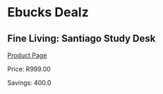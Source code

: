 
# Ebucks Dealz
## Fine Living: Santiago Study Desk
[Product Page](https://www.ebucks.com/web/shop/productSelected.do?prodId=1129389780&catId=1130195724)

Price: R999.00

Savings: 400.0


	